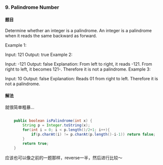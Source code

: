 ### 9. Palindrome Number
#### 题目
Determine whether an integer is a palindrome. An integer is a palindrome when it reads the same backward as forward.

Example 1:

Input: 121
Output: true
Example 2:

Input: -121
Output: false
Explanation: From left to right, it reads -121. From right to left, it becomes 121-. Therefore it is not a palindrome.
Example 3:

Input: 10
Output: false
Explanation: Reads 01 from right to left. Therefore it is not a palindrome.

#### 解法
就很简单粗暴...
```java

    public boolean isPalindrome(int x) {
        String p = Integer.toString(x);
        for(int i = 0; i < p.length()/2+1; i++){
            if(p.charAt(i) != p.charAt(p.length()-i-1)) return false;
        }
        return true;
    }

```
应该也可以像之前的一题那样，reverse一半，然后进行比较～